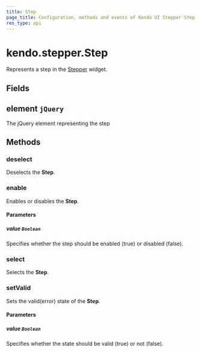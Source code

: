 ```yaml
---
title: Step
page_title: Configuration, methods and events of Kendo UI Stepper Step Instance object
res_type: api
---
```


# kendo.stepper.Step

Represents a step in the [Stepper](/api/javascript/ui/stepper) widget.

## Fields

## element `jQuery`

The jQuery element representing the step

## Methods

### deselect

Deselects the **Step**.

### enable

Enables or disables the **Step**.

#### Parameters

##### value `Boolean`

Specifies whether the step should be enabled (true) or disabled (false).

### select

Selects the **Step**.

### setValid

Sets the valid(error) state of the **Step**.

#### Parameters

##### value `Boolean`

Specifies whether the state should be valid (true) or not (false).
